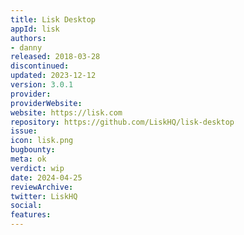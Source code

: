 ```yaml
---
title: Lisk Desktop
appId: lisk
authors:
- danny
released: 2018-03-28
discontinued: 
updated: 2023-12-12
version: 3.0.1
provider: 
providerWebsite: 
website: https://lisk.com
repository: https://github.com/LiskHQ/lisk-desktop
issue: 
icon: lisk.png
bugbounty: 
meta: ok
verdict: wip 
date: 2024-04-25
reviewArchive:
twitter: LiskHQ
social:
features:
---
```

